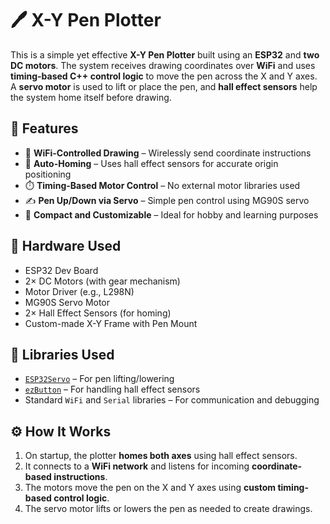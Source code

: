 # 🖊️ X-Y Pen Plotter

This is a simple yet effective **X-Y Pen Plotter** built using an **ESP32** and **two DC motors**. The system receives drawing coordinates over **WiFi** and uses **timing-based C++ control logic** to move the pen across the X and Y axes. A **servo motor** is used to lift or place the pen, and **hall effect sensors** help the system home itself before drawing.

## 🚀 Features
- 📡 **WiFi-Controlled Drawing** – Wirelessly send coordinate instructions
- 🧭 **Auto-Homing** – Uses hall effect sensors for accurate origin positioning
- ⏱️ **Timing-Based Motor Control** – No external motor libraries used
- ✍️ **Pen Up/Down via Servo** – Simple pen control using MG90S servo
- 🔧 **Compact and Customizable** – Ideal for hobby and learning purposes

## 🔧 Hardware Used
- ESP32 Dev Board  
- 2× DC Motors (with gear mechanism)  
- Motor Driver (e.g., L298N)  
- MG90S Servo Motor  
- 2× Hall Effect Sensors (for homing)  
- Custom-made X-Y Frame with Pen Mount  

## 🧰 Libraries Used
- [`ESP32Servo`](https://github.com/jkb-git/ESP32Servo) – For pen lifting/lowering  
- [`ezButton`](https://github.com/ArduinoGetStarted/ezButton) – For handling hall effect sensors  
- Standard `WiFi` and `Serial` libraries – For communication and debugging  

## ⚙️ How It Works
1. On startup, the plotter **homes both axes** using hall effect sensors.
2. It connects to a **WiFi network** and listens for incoming **coordinate-based instructions**.
3. The motors move the pen on the X and Y axes using **custom timing-based control logic**.
4. The servo motor lifts or lowers the pen as needed to create drawings.
